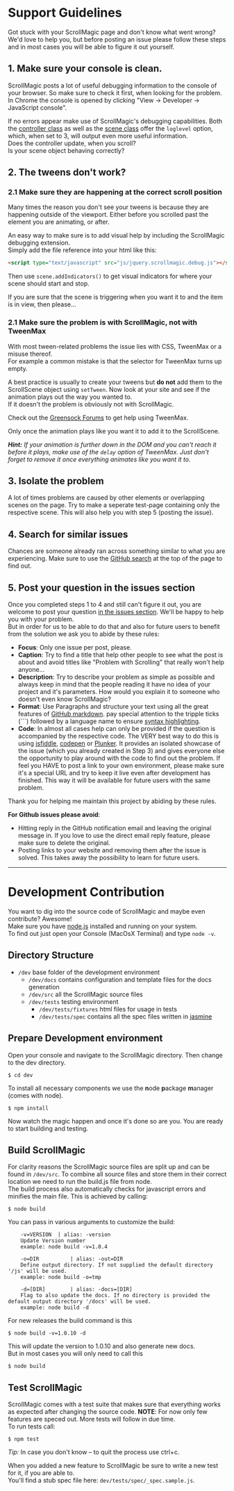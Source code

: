 # Support Guidelines

Got stuck with your ScrollMagic page and don't know what went wrong?  
We'd love to help you, but before posting an issue please follow these steps and in most cases you will be able to figure it out yourself.

## 1. Make sure your console is clean.
ScrollMagic posts a lot of useful debugging information to the console of your browser.
So make sure to check it first, when looking for the problem.  
In Chrome the console is opened by clicking "View -> Developer -> JavaScript console".

If no errors appear make use of ScrollMagic's debugging capabilities.
Both the [controller class](http://janpaepke.github.io/ScrollMagic/docs/ScrollMagic.html#ScrollMagic) as well as the [scene class](http://janpaepke.github.io/ScrollMagic/docs/ScrollScene.html#ScrollScene) offer the `loglevel` option, which, when set to 3, will output even more useful information.  
Does the controller update, when you scroll?  
Is your scene object behaving correctly?

## 2. The tweens don't work?

### 2.1 Make sure they are happening at the correct scroll position

Many times the reason you don't see your tweens is because they are happening outside of the viewport. Either before you scrolled past the element you are animating, or after.

An easy way to make sure is to add visual help by including the ScrollMagic debugging extension.  
Simply add the file reference into your html like this:
```html
<script type="text/javascript" src="js/jquery.scrollmagic.debug.js"></script>
```
Then use `scene.addIndicators()` to get visual indicators for where your scene should start and stop.

If you are sure that the scene is triggering when you want it to and the item is in view, then please...

### 2.1 Make sure the problem is with ScrollMagic, not with TweenMax
With most tween-related problems the issue lies with CSS, TweenMax or a misuse thereof.  
For example a common mistake is that the selector for TweenMax turns up empty.

A best practice is usually to create your tweens but **do not** add them to the ScrollScene object using `setTween`.
Now look at your site and see if the animation plays out the way you wanted to.  
If it doesn't the problem is obviously not with ScrollMagic.

Check out the [Greensock Forums](http://www.greensock.com/forums/forum/11-gsap/) to get help using TweenMax.

Only once the animation plays like you want it to add it to the ScrollScene.

_**Hint:** If your animation is further down in the DOM and you can't reach it before it plays, make use of the `delay` option of TweenMax. Just don't forget to remove it once everything animates like you want it to._


## 3. Isolate the problem
A lot of times problems are caused by other elements or overlapping scenes on the page. Try to make a seperate test-page containing only the respective scene. This will also help you with step 5 (posting the issue).

## 4. Search for similar issues
Chances are someone already ran across something similar to what you are experiencing.
Make sure to use the [GitHub search](https://github.com/janpaepke/ScrollMagic/search) at the top of the page to find out.

## 5. Post your question in the issues section
Once you completed steps 1 to 4 and still can't figure it out, you are welcome to post your question [in the issues section](https://github.com/janpaepke/ScrollMagic/issues). We'll be happy to help you with your problem.  
But in order for us to be able to do that and also for future users to benefit from the solution we ask you to abide by these rules:
 - **Focus**: Only one issue per post, please.
 - **Caption**: Try to find a title that help other people to see what the post is about and avoid titles like "Problem with Scrolling" that really won't help anyone...
 - **Description**: Try to describe your problem as simple as possible and always keep in mind that the people reading it have no idea of your project and it's parameters. How would you explain it to someone who doesn't even know ScrollMagic?
 - **Format**: Use Paragraphs and structure your text using all the great features of [GitHub markdown](https://help.github.com/articles/github-flavored-markdown). pay special attention to the tripple ticks (```) followed by a language name to ensure [syntax highlighting](https://help.github.com/articles/github-flavored-markdown#syntax-highlighting).
 - **Code**: In almost all cases help can only be provided if the question is accompanied by the respective code. The VERY best way to do this is using [jsfiddle](http://jsfiddle.net/), [codepen](http://codepen.io/) or [Plunker](http://plnkr.co/edit). It provides an isolated showcase of the issue (which you already created in Step 3) and gives everyone else the opportunity to play around with the code to find out the problem. If feel you HAVE to post a link to your own environment, please make sure it's a special URL and try to keep it live even after development has finished. This way it will be available for future users with the same problem.

Thank you for helping me maintain this project by abiding by these rules.

**For Github issues please avoid**:
- Hitting reply in the GitHub notification email and leaving the original message in. If you love to use the direct email reply feature, please make sure to delete the original.
- Posting links to your website and removing them after the issue is solved. This takes away the possibility to learn for future users.

---
# Development Contribution
You want to dig into the source code of ScrollMagic and maybe even contribute? Awesome!  
Make sure you have [node.js](http://nodejs.org) installed and running on your system.  
To find out just open your Console (MacOsX Terminal) and type `node -v`.

## Directory Structure
* `/dev` base folder of the development environment
	* `/dev/docs` contains configuration and template files for the docs generation
	* `/dev/src` all the ScrollMagic source files
	* `/dev/tests` testing environment
		* `/dev/tests/fixtures` html files for usage in tests
		* `/dev/tests/spec` contains all the spec files written in [jasmine](http://jasmine.github.io)

## Prepare Development environment
Open your console and navigate to the ScrollMagic directory. Then change to the dev directory.
```Shell
$ cd dev
```
To install all necessary components we use the <b>n</b>ode <b>p</b>ackage <b>m</b>anager (comes with node).
```Shell
$ npm install
```
Now watch the magic happen and once it's done so are you. You are ready to start building and testing.

## Build ScrollMagic
For clarity reasons the ScrollMagic source files are split up and can be found in `/dev/src`.
To combine all source files and store them in their correct location we need to run the build.js file from node.  
The build process also automatically checks for javascript errors and minifies the main file.
This is achieved by calling:
```Shell
$ node build
```
You can pass in various arguments to customize the build:
```
 	-v=VERSION	| alias: -version
 	Update Version number
 	example: node build -v=1.0.4
 	
 	-o=DIR			| alias: -out=DIR
 	Define output directory. If not supplied the default directory '/js' will be used.
 	example: node build -o=tmp
 	
 	-d=[DIR]		| alias: -docs=[DIR]
 	Flag to also update the docs. If no directory is provided the default output directory '/docs' will be used.
 	example: node build -d
```
For new releases the build command is this
```Shell
$ node build -v=1.0.10 -d
```
This will update the version to 1.0.10 and also generate new docs.  
But in most cases you will only need to call this
```Shell
$ node build
```

## Test ScrollMagic
ScrollMagic comes with a test suite that makes sure that everything works as expected after changing the source code.
**NOTE**: For now only few features are speced out. More tests will follow in due time.  
To run tests call:
```Shell
$ npm test
```
*Tip:* In case you don't know – to quit the process use ctrl+c.

When you added a new feature to ScrollMagic be sure to write a new test for it, if you are able to.  
You'll find a stub spec file here: `dev/tests/spec/_spec.sample.js`.

